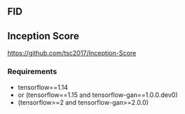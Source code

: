 ## FID


## Inception Score
https://github.com/tsc2017/Inception-Score
### Requirements
+ tensorflow==1.14 
+ or (tensorflow==1.15 and tensorflow-gan==1.0.0.dev0) 
+ (tensorflow>=2 and tensorflow-gan>=2.0.0)